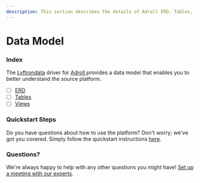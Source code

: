 ```yaml
---
description: This section describes the details of Adroll ERD, Tables, and Views.
---
```


# Data Model

### Index

The  [Lyftrondata](https://www.lyftrondata.com/) driver for [Adroll](https://www.lyftrondata.com/integration/adroll/)[ ](https://www.lyftrondata.com/integration/adroll/)provides a data model that enables you to better understand the source platform.

* [ ] [ERD](../../../marketing-analytics/adroll/data-model/erd.md)
* [ ] [Tables](../../../marketing-analytics/adroll/data-model/tables.md)
* [ ] [Views](../../../marketing-analytics/adroll/data-model/views.md)

### Quickstart Steps

Do you have questions about how to use the platform? Don't worry; we've got you covered. Simply follow the quickstart instructions [here](../../../../quickstart-steps.md).

### Questions? <a href="#questions" id="questions"></a>

We're always happy to help with any other questions you might have! [Set up a meeting with our experts](https://www.lyftrondata.com/book-a-meeting/).


